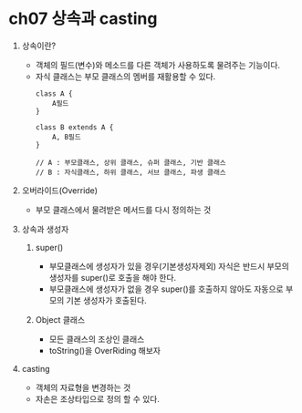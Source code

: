 # ch07 상속과 casting

1. 상속이란?
	- 객체의 필드(변수)와 메소드를 다른 객체가 사용하도록 물려주는 기능이다.
	- 자식 클래스는 부모 클래스의 멤버를 재활용할 수 있다.
		```
		class A {
			A필드
		}

		class B extends A {
			A, B필드
		}

		// A : 부모클래스, 상위 클래스, 슈퍼 클래스, 기반 클래스
		// B : 자식클래스, 하위 클래스, 서브 클래스, 파생 클래스
		```


2. 오버라이드(Override)
	- 부모 클래스에서 물려받은 메서드를 다시 정의하는 것
	
3. 상속과 생성자
	1. super()
		- 부모클래스에 생성자가 있을 경우(기본생성자제외) 자식은 반드시 부모의 생성자를 super()로 호출을 해야 한다.
		- 부모클래스에 생성자가 없을 경우 super()를 호출하지 않아도 자동으로 부모의 기본 생성자가 호출된다.
	
	2. Object 클래스
		- 모든 클래스의 조상인 클래스
		- toString()을 OverRiding 해보자
	

4. casting
	- 객체의 자료형을 변경하는 것
	- 자손은 조상타입으로 정의 할 수 있다.
